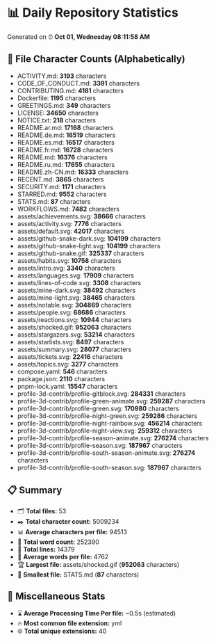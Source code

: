 # 📊 Daily Repository Statistics
Generated on ⏰ **Oct 01, Wednesday 08:11:58 AM**

## 📂 File Character Counts (Alphabetically)
- ACTIVITY.md: **3193** characters
- CODE_OF_CONDUCT.md: **3391** characters
- CONTRIBUTING.md: **4181** characters
- Dockerfile: **1195** characters
- GREETINGS.md: **349** characters
- LICENSE: **34650** characters
- NOTICE.txt: **218** characters
- README.ar.md: **17168** characters
- README.de.md: **16519** characters
- README.es.md: **16517** characters
- README.fr.md: **16728** characters
- README.md: **16376** characters
- README.ru.md: **17655** characters
- README.zh-CN.md: **16333** characters
- RECENT.md: **3865** characters
- SECURITY.md: **1171** characters
- STARRED.md: **9552** characters
- STATS.md: **87** characters
- WORKFLOWS.md: **7482** characters
- assets/achievements.svg: **38666** characters
- assets/activity.svg: **7776** characters
- assets/default.svg: **42017** characters
- assets/github-snake-dark.svg: **104199** characters
- assets/github-snake-light.svg: **104199** characters
- assets/github-snake.gif: **325337** characters
- assets/habits.svg: **10758** characters
- assets/intro.svg: **3340** characters
- assets/languages.svg: **17909** characters
- assets/lines-of-code.svg: **3308** characters
- assets/mine-dark.svg: **38492** characters
- assets/mine-light.svg: **38465** characters
- assets/notable.svg: **304869** characters
- assets/people.svg: **68686** characters
- assets/reactions.svg: **10944** characters
- assets/shocked.gif: **952063** characters
- assets/stargazers.svg: **53214** characters
- assets/starlists.svg: **8497** characters
- assets/summary.svg: **28077** characters
- assets/tickets.svg: **22416** characters
- assets/topics.svg: **3277** characters
- compose.yaml: **546** characters
- package.json: **2110** characters
- pnpm-lock.yaml: **15547** characters
- profile-3d-contrib/profile-gitblock.svg: **284331** characters
- profile-3d-contrib/profile-green-animate.svg: **259287** characters
- profile-3d-contrib/profile-green.svg: **170980** characters
- profile-3d-contrib/profile-night-green.svg: **259286** characters
- profile-3d-contrib/profile-night-rainbow.svg: **456214** characters
- profile-3d-contrib/profile-night-view.svg: **259312** characters
- profile-3d-contrib/profile-season-animate.svg: **276274** characters
- profile-3d-contrib/profile-season.svg: **187967** characters
- profile-3d-contrib/profile-south-season-animate.svg: **276274** characters
- profile-3d-contrib/profile-south-season.svg: **187967** characters

## 📋 Summary
- 🗂️ **Total files:** 53
- ✒️ **Total character count:** 5009234
- 📊 **Average characters per file:** 94513
- 📝 **Total word count:** 252390
- 🧾 **Total lines:** 14379
- 📐 **Average words per file:** 4762
- 🏆 **Largest file:** assets/shocked.gif (**952063** characters)
- 🥉 **Smallest file:** STATS.md (**87** characters)

## 🌟 Miscellaneous Stats
- ⌛ **Average Processing Time Per file:** ~0.5s (estimated)
- 🔥 **Most common file extension:** yml
- 🌐 **Total unique extensions:** 40
